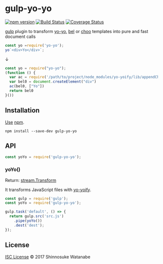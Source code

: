 # gulp-yo-yo

[![npm version](https://img.shields.io/npm/v/gulp-yo-yo.svg)](https://www.npmjs.com/package/gulp-yo-yo)
[![Build Status](https://travis-ci.org/shinnn/gulp-yo-yo.svg?branch=master)](https://travis-ci.org/shinnn/gulp-yo-yo)
[![Coverage Status](https://coveralls.io/repos/github/shinnn/gulp-yo-yo/badge.svg?branch=master)](https://coveralls.io/github/shinnn/gulp-yo-yo?branch=master)

[gulp](https://github.com/gulpjs/gulp) plugin to transform [yo-yo](https://github.com/maxogden/yo-yo), [bel](https://github.com/shama/bel) or [choo](https://github.com/yoshuawuyts/choo) templates into pure and fast document calls

```javascript
const yo =require('yo-yo');
yo`<div>Yo</div>`;
```

↓

```javascript
const yo = require("yo-yo");
(function () {
  var ac = require('/path/to/project/node_modules/yo-yoify/lib/appendChild.js')
  var bel0 = document.createElement("div")
  ac(bel0, ["Yo"])
  return bel0
}())
```

## Installation

[Use](https://docs.npmjs.com/cli/install) [npm](https://docs.npmjs.com/getting-started/what-is-npm).

```
npm install --save-dev gulp-yo-yo
```

## API

```javascript
const yoYo = require('gulp-yo-yo');
```

### yoYo()

Return: [stream.Transform](https://nodejs.org/api/stream.html#stream_class_stream_transform)

It transforms JavaScript files with [yo-yoify](https://github.com/shama/yo-yoify).

```javascript
const gulp = require('gulp');
const yoYo = require('gulp-yo-yo');

gulp.task('default', () => {
  return gulp.src('src.js')
    .pipe(yoYo())
    .dest('dest');
});
```

## License

[ISC License](./LICENSE) © 2017 Shinnosuke Watanabe
